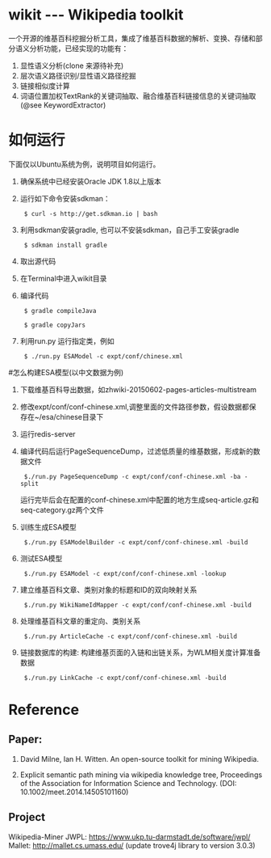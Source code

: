 # wikit --- Wikipedia toolkit
一个开源的维基百科挖掘分析工具，集成了维基百科数据的解析、变换、存储和部分语义分析功能，已经实现的功能有：

1. 显性语义分析(clone 来源待补充)
2. 层次语义路径识别/显性语义路径挖掘
3. 链接相似度计算
4. 词语位置加权TextRank的关键词抽取、融合维基百科链接信息的关键词抽取(@see KeywordExtractor)

# 如何运行
下面仅以Ubuntu系统为例，说明项目如何运行。

1. 确保系统中已经安装Oracle JDK 1.8以上版本
2. 运行如下命令安装sdkman：

        $ curl -s http://get.sdkman.io | bash
3. 利用sdkman安装gradle, 也可以不安装sdkman，自己手工安装gradle

        $ sdkman install gradle
4. 取出源代码
5. 在Terminal中进入wikit目录
6. 编译代码

        $ gradle compileJava
        
        $ gradle copyJars
7. 利用run.py 运行指定类，例如

        $ ./run.py ESAModel -c expt/conf/chinese.xml

#怎么构建ESA模型(以中文数据为例)
1. 下载维基百科导出数据，如zhwiki-20150602-pages-articles-multistream
2. 修改expt/conf/conf-chinese.xml,调整里面的文件路径参数，假设数据都保存在~/esa/chinese目录下
3. 运行redis-server
4. 编译代码后运行PageSequenceDump，过滤低质量的维基数据，形成新的数据文件

        $./run.py PageSequenceDump -c expt/conf/conf-chinese.xml -ba -split
        
   运行完毕后会在配置的conf-chinese.xml中配置的地方生成seq-article.gz和seq-category.gz两个文件
        
5. 训练生成ESA模型

        $./run.py ESAModelBuilder -c expt/conf/conf-chinese.xml -build
        
6. 测试ESA模型
        
        $./run.py ESAModel -c expt/conf/conf-chinese.xml -lookup
        
7. 建立维基百科文章、类别对象的标题和ID的双向映射关系
        
        $./run.py WikiNameIdMapper -c expt/conf/conf-chinese.xml -build
        
8. 处理维基百科文章的重定向、类别关系

        $./run.py ArticleCache -c expt/conf/conf-chinese.xml -build

7. 链接数据库的构建: 构建维基页面的入链和出链关系，为WLM相关度计算准备数据

        $./run.py LinkCache -c expt/conf/conf-chinese.xml -build
        
        
# Reference

Paper:
------------
1. David Milne, Ian H. Witten. An open-source toolkit for mining Wikipedia.

2. Explicit semantic path mining via wikipedia knowledge tree, Proceedings of the Association for Information Science and Technology. (DOI: 10.1002/meet.2014.14505101160)

Project
--------------
Wikipedia-Miner
JWPL: https://www.ukp.tu-darmstadt.de/software/jwpl/
Mallet: http://mallet.cs.umass.edu/ (update trove4j library to version 3.0.3)
